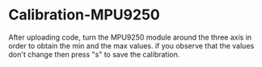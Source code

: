 # Calibration-MPU9250

After uploading code, turn the MPU9250 module around the three axis in order to obtain the min and the max values. 
if you observe that the values don't change then press "s" to save the calibration.
